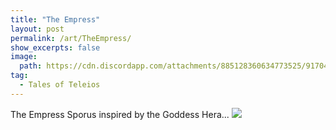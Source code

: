 ```yaml
---
title: "The Empress"
layout: post
permalink: /art/TheEmpress/
show_excerpts: false
image:
  path: https://cdn.discordapp.com/attachments/885128360634773525/917048447113256970/Spo2x_72.png
tag:
  - Tales of Teleios
---
```

The Empress Sporus inspired by the Goddess Hera...
![](https://cdn.discordapp.com/attachments/885128360634773525/917048447113256970/Spo2x_72.png)